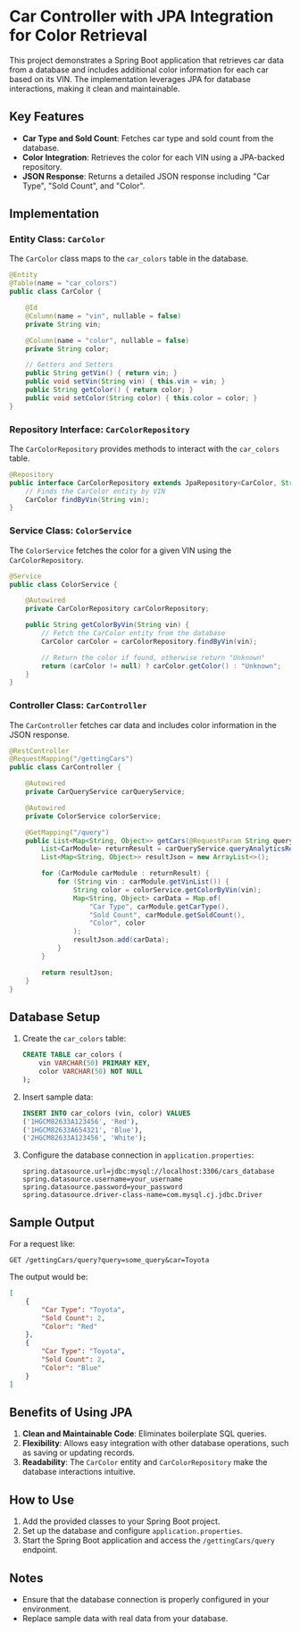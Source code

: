 
# Car Controller with JPA Integration for Color Retrieval

This project demonstrates a Spring Boot application that retrieves car data from a database and includes additional color information for each car based on its VIN. The implementation leverages JPA for database interactions, making it clean and maintainable.

## Key Features
- **Car Type and Sold Count**: Fetches car type and sold count from the database.
- **Color Integration**: Retrieves the color for each VIN using a JPA-backed repository.
- **JSON Response**: Returns a detailed JSON response including "Car Type", "Sold Count", and "Color".

## Implementation

### Entity Class: `CarColor`
The `CarColor` class maps to the `car_colors` table in the database.

```java
@Entity
@Table(name = "car_colors")
public class CarColor {

    @Id
    @Column(name = "vin", nullable = false)
    private String vin;

    @Column(name = "color", nullable = false)
    private String color;

    // Getters and Setters
    public String getVin() { return vin; }
    public void setVin(String vin) { this.vin = vin; }
    public String getColor() { return color; }
    public void setColor(String color) { this.color = color; }
}
```

### Repository Interface: `CarColorRepository`
The `CarColorRepository` provides methods to interact with the `car_colors` table.

```java
@Repository
public interface CarColorRepository extends JpaRepository<CarColor, String> {
    // Finds the CarColor entity by VIN
    CarColor findByVin(String vin);
}
```

### Service Class: `ColorService`
The `ColorService` fetches the color for a given VIN using the `CarColorRepository`.

```java
@Service
public class ColorService {

    @Autowired
    private CarColorRepository carColorRepository;

    public String getColorByVin(String vin) {
        // Fetch the CarColor entity from the database
        CarColor carColor = carColorRepository.findByVin(vin);

        // Return the color if found, otherwise return "Unknown"
        return (carColor != null) ? carColor.getColor() : "Unknown";
    }
}
```

### Controller Class: `CarController`
The `CarController` fetches car data and includes color information in the JSON response.

```java
@RestController
@RequestMapping("/gettingCars")
public class CarController {

    @Autowired
    private CarQueryService carQueryService;

    @Autowired
    private ColorService colorService;

    @GetMapping("/query")
    public List<Map<String, Object>> getCars(@RequestParam String query, @RequestParam String car) {
        List<CarModule> returnResult = carQueryService.queryAnalyticsReq(query, car);
        List<Map<String, Object>> resultJson = new ArrayList<>();

        for (CarModule carModule : returnResult) {
            for (String vin : carModule.getVinList()) {
                String color = colorService.getColorByVin(vin);
                Map<String, Object> carData = Map.of(
                    "Car Type", carModule.getCarType(),
                    "Sold Count", carModule.getSoldCount(),
                    "Color", color
                );
                resultJson.add(carData);
            }
        }

        return resultJson;
    }
}
```

## Database Setup

1. Create the `car_colors` table:
   ```sql
   CREATE TABLE car_colors (
       vin VARCHAR(50) PRIMARY KEY,
       color VARCHAR(50) NOT NULL
   );
   ```

2. Insert sample data:
   ```sql
   INSERT INTO car_colors (vin, color) VALUES
   ('1HGCM82633A123456', 'Red'),
   ('1HGCM82633A654321', 'Blue'),
   ('2HGCM82633A123456', 'White');
   ```

3. Configure the database connection in `application.properties`:
   ```properties
   spring.datasource.url=jdbc:mysql://localhost:3306/cars_database
   spring.datasource.username=your_username
   spring.datasource.password=your_password
   spring.datasource.driver-class-name=com.mysql.cj.jdbc.Driver
   ```

## Sample Output

For a request like:
```
GET /gettingCars/query?query=some_query&car=Toyota
```

The output would be:
```json
[
    {
        "Car Type": "Toyota",
        "Sold Count": 2,
        "Color": "Red"
    },
    {
        "Car Type": "Toyota",
        "Sold Count": 2,
        "Color": "Blue"
    }
]
```

## Benefits of Using JPA
1. **Clean and Maintainable Code**: Eliminates boilerplate SQL queries.
2. **Flexibility**: Allows easy integration with other database operations, such as saving or updating records.
3. **Readability**: The `CarColor` entity and `CarColorRepository` make the database interactions intuitive.

## How to Use
1. Add the provided classes to your Spring Boot project.
2. Set up the database and configure `application.properties`.
3. Start the Spring Boot application and access the `/gettingCars/query` endpoint.

## Notes
- Ensure that the database connection is properly configured in your environment.
- Replace sample data with real data from your database.
